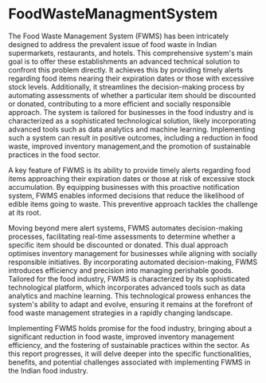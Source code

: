 # FoodWasteManagmentSystem

The Food Waste Management System (FWMS) has been intricately designed to address the prevalent issue of food waste in Indian supermarkets, restaurants, and hotels. This comprehensive system's main goal is to offer these establishments an advanced technical solution to confront this problem directly. It achieves this by providing timely alerts regarding food items nearing their expiration dates or those with excessive stock levels. Additionally, it streamlines the decision-making process by automating assessments of whether a particular item should be discounted or donated, contributing to a more efficient and socially responsible approach. The system is tailored for businesses in the food industry and is characterized as a sophisticated technological solution, likely incorporating advanced tools such as data analytics and machine learning. Implementing such a system can result in positive outcomes, including a reduction in food waste, improved inventory management,and the promotion of sustainable practices in the food sector.



A key feature of FWMS is its ability to provide timely alerts regarding food items approaching their expiration dates or those at risk of excessive stock accumulation. By equipping businesses with this proactive notification system, FWMS enables informed decisions that reduce the likelihood of edible items going to waste. This preventive approach tackles the challenge at its root.



Moving beyond mere alert systems, FWMS automates decision-making processes, facilitating real-time assessments to determine whether a specific item should be discounted or donated. This dual approach optimises inventory management for businesses while aligning with socially responsible initiatives. By incorporating automated decision-making, FWMS introduces efficiency and precision into managing perishable goods.
Tailored for the food industry, FWMS is characterized by its sophisticated technological platform, which incorporates advanced tools such as data analytics and machine learning. This technological prowess enhances the system's ability to adapt and evolve, ensuring it remains at the forefront of food waste management strategies in a rapidly changing landscape.



Implementing FWMS holds promise for the food industry, bringing about a significant reduction in food waste, improved inventory management efficiency, and the fostering of sustainable practices within the sector. As this report progresses, it will delve deeper into the specific functionalities, benefits, and potential challenges associated with implementing FWMS in the Indian food industry.
